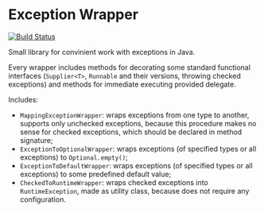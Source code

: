 # Exception Wrapper
[![Build Status](https://travis-ci.com/vanashimko/exception-wrapper.svg?token=DEPCzb7kbvwzsqzYek4Q&branch=master)](https://travis-ci.com/vanashimko/exception-wrapper)

Small library for convinient work with exceptions in Java.

Every wrapper includes methods for decorating some standard functional interfaces (```Supplier<T>```, ```Runnable``` and their versions, throwing checked exceptions) and methods for immediate executing provided delegate.

Includes:

- ```MappingExceptionWrapper```: wraps exceptions from one type to another, supports only unchecked exceptions, because this procedure makes no sense for checked exceptions, which should be declared in method signature;
- ```ExceptionToOptionalWrapper```: wraps exceptions (of specified types or all exceptions) to ```Optional.empty()```;
- ```ExceptionToDefaultWrapper```: wraps exceptions (of specified types or all exceptions) to some predefined default value;
- ```CheckedToRuntimeWrapper```: wraps checked exceptions into ```RuntimeException```, made as utility class, because does not require any configuration.
